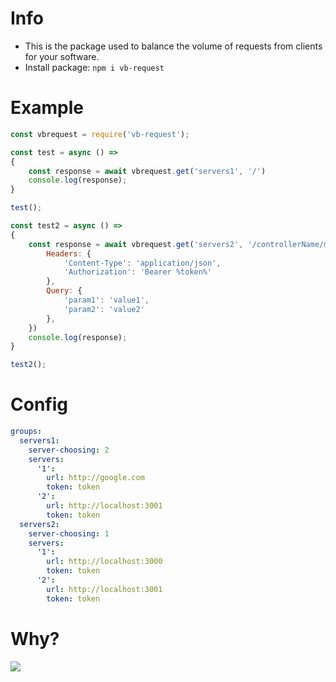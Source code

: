 # Info
- This is the package used to balance the volume of requests from clients for your software.
- Install package: `npm i vb-request`

# Example
```js
const vbrequest = require('vb-request');

const test = async () =>
{
    const response = await vbrequest.get('servers1', '/')
    console.log(response);
}

test();

const test2 = async () =>
{
    const response = await vbrequest.get('servers2', '/controllerName/methodName', {
        Headers: {
            'Content-Type': 'application/json',
            'Authorization': 'Bearer %token%' 
        },
        Query: {
            'param1': 'value1',
            'param2': 'value2'
        },
    })
    console.log(response);
}

test2();
```

# Config
```yml
groups:
  servers1:
    server-choosing: 2
    servers:
      '1':
        url: http://google.com
        token: token
      '2':
        url: http://localhost:3001
        token: token
  servers2:
    server-choosing: 1
    servers:
      '1':
        url: http://localhost:3000
        token: token
      '2':
        url: http://localhost:3001
        token: token
```

# Why?
<image src="https://github.com/VennDev/Data-Folder/blob/main/images/image.jpg">
